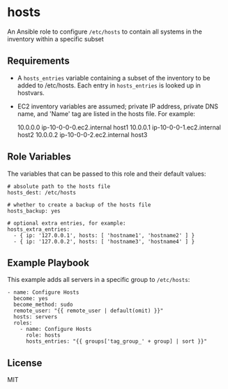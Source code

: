 hosts
=====

An Ansible role to configure ```/etc/hosts``` to contain all systems in the inventory within a specific subset

Requirements
------------

- A ```hosts_entries``` variable containing a subset of the inventory to be added to /etc/hosts.
  Each entry in ```hosts_entries``` is looked up in hostvars.
- EC2 inventory variables are assumed; private IP address, private DNS name, and 'Name' tag are
  listed in the hosts file. For example:


    10.0.0.0   ip-10-0-0-0.ec2.internal  host1
    10.0.0.1   ip-10-0-0-1.ec2.internal  host2
    10.0.0.2   ip-10-0-0-2.ec2.internal  host3

Role Variables
--------------

The variables that can be passed to this role and their default values:

    # absolute path to the hosts file
    hosts_dest: /etc/hosts

    # whether to create a backup of the hosts file
    hosts_backup: yes

    # optional extra entries, for example:
    hosts_extra_entries:
      - { ip: '127.0.0.1', hosts: [ 'hostname1', 'hostname2' ] }
      - { ip: '127.0.0.2', hosts: [ 'hostname3', 'hostname4' ] }

Example Playbook
----------------

This example adds all servers in a specific group to ```/etc/hosts```:

    - name: Configure Hosts
      become: yes
      become_method: sudo
      remote_user: "{{ remote_user | default(omit) }}"
      hosts: servers
      roles:
        - name: Configure Hosts
          role: hosts
          hosts_entries: "{{ groups['tag_group_' + group] | sort }}"

License
-------

MIT

